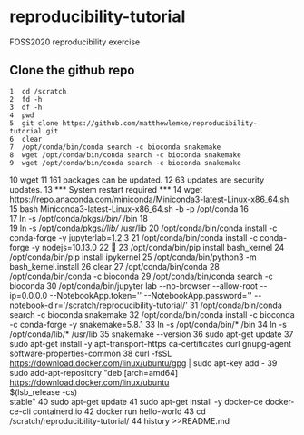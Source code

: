 # reproducibility-tutorial
FOSS2020 reproducibility exercise

## Clone the github repo
    1  cd /scratch
    2  fd -h
    3  df -h
    4  pwd
    5  git clone https://github.com/matthewlemke/reproducibility-tutorial.git
    6  clear
    7  /opt/conda/bin/conda search -c bioconda snakemake
    8  wget /opt/conda/bin/conda search -c bioconda snakemake
    9  wget /opt/conda/bin/conda search -c bioconda snakemake
   10  wget 
   11  161 packages can be updated.
   12  63 updates are security updates.
   13  *** System restart required ***
   14  wget https://repo.anaconda.com/miniconda/Miniconda3-latest-Linux-x86_64.sh
   15  bash Miniconda3-latest-Linux-x86_64.sh -b -p /opt/conda
   16    
   17   ln -s /opt/conda/pkgs/*/bin/* /bin
   18      
   19   ln -s /opt/conda/pkgs/*/lib/* /usr/lib
   20   /opt/conda/bin/conda install -c conda-forge -y jupyterlab=1.2.3
   21  /opt/conda/bin/conda install -c conda-forge -y nodejs=10.13.0
   22  
   23  /opt/conda/bin/pip install bash_kernel
   24  /opt/conda/bin/pip install ipykernel
   25  /opt/conda/bin/python3 -m bash_kernel.install
   26  clear
   27  /opt/conda/bin/conda
   28  /opt/conda/bin/conda -c bioconda
   29  /opt/conda/bin/conda search -c bioconda
   30  /opt/conda/bin/jupyter lab --no-browser --allow-root --ip=0.0.0.0 --NotebookApp.token='' --NotebookApp.password='' --notebook-dir='/scratch/reproducibility-tutorial/'
   31  /opt/conda/bin/conda search -c bioconda snakemake
   32  /opt/conda/bin/conda install -c bioconda -c conda-forge -y snakemake=5.8.1
   33  ln -s /opt/conda/bin/* /bin
   34  ln -s /opt/conda/lib/* /usr/lib
   35  snakemake --version
   36  sudo apt-get update
   37  sudo apt-get install -y apt-transport-https ca-certificates curl gnupg-agent software-properties-common
   38  curl -fsSL https://download.docker.com/linux/ubuntu/gpg | sudo apt-key add -
   39  sudo add-apt-repository  "deb [arch=amd64] https://download.docker.com/linux/ubuntu \
 $(lsb_release -cs) \
 stable"
   40  sudo apt-get update
   41  sudo apt-get install -y docker-ce docker-ce-cli containerd.io
   42  docker run hello-world
   43  cd /scratch/reproducibility-tutorial/
   44  history >>README.md
